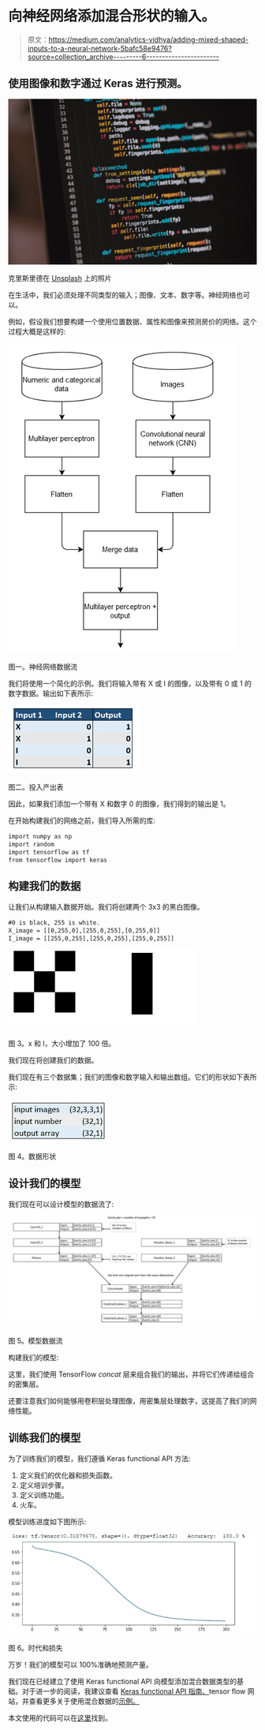 # 向神经网络添加混合形状的输入。

> 原文：<https://medium.com/analytics-vidhya/adding-mixed-shaped-inputs-to-a-neural-network-5bafc58e9476?source=collection_archive---------6----------------------->

## 使用图像和数字通过 Keras 进行预测。

![](img/8e55865c14b2a0415cb4cc1c0bdc36a5.png)

克里斯里德在 [Unsplash](https://unsplash.com?utm_source=medium&utm_medium=referral) 上的照片

在生活中，我们必须处理不同类型的输入；图像、文本、数字等。神经网络也可以。

例如，假设我们想要构建一个使用位置数据、属性和图像来预测房价的网络。这个过程大概是这样的:

![](img/4ce1401f1876c850b93c84919e3e1d21.png)

图一。神经网络数据流

我们将使用一个简化的示例。我们将输入带有 X 或 I 的图像，以及带有 0 或 1 的数字数据。输出如下表所示:

![](img/bc6b90523a570b997566de3dfee3e790.png)

图二。投入产出表

因此，如果我们添加一个带有 X 和数字 0 的图像，我们得到的输出是 1。

在开始构建我们的网络之前，我们导入所需的库:

```
import numpy as np
import random
import tensorflow as tf
from tensorflow import keras
```

## 构建我们的数据

让我们从构建输入数据开始。我们将创建两个 3x3 的黑白图像。

```
#0 is black, 255 is white.
X_image = [[0,255,0],[255,0,255],[0,255,0]]
I_image = [[255,0,255],[255,0,255],[255,0,255]]
```

![](img/d4c104aae9ba7eaf39c5ef6dfdc80233.png)

图 3。x 和 I，大小增加了 100 倍。

我们现在将创建我们的数据。

我们现在有三个数据集；我们的图像和数字输入和输出数组。它们的形状如下表所示:

![](img/d7d8ccbc83d067f4bcbe6558bd8e8b6b.png)

图 4。数据形状

## 设计我们的模型

我们现在可以设计模型的数据流了:

![](img/5123585b977754100b719b2c9cdbddf5.png)

图 5。模型数据流

构建我们的模型:

这里，我们使用 TensorFlow *concat* 层来组合我们的输出，并将它们传递给组合的密集层。

还要注意我们如何能够用卷积层处理图像，用密集层处理数字，这提高了我们的网络性能。

## 训练我们的模型

为了训练我们的模型，我们遵循 Keras functional API 方法:

1.  定义我们的优化器和损失函数。
2.  定义培训步骤。
3.  定义训练功能。
4.  火车。

模型训练进度如下图所示:

![](img/40b9f1867ed0148c47ee67cff17cce19.png)

图 6。时代和损失

万岁！我们的模型可以 100%准确地预测产量。

我们现在已经建立了使用 Keras functional API 向模型添加混合数据类型的基础。对于进一步的阅读，我建议查看 [Keras functional API 指南、](https://keras.io/guides/functional_api/)tensor flow 网站，并查看更多关于使用混合数据的[示例。](https://www.pyimagesearch.com/2019/02/04/keras-multiple-inputs-and-mixed-data/)

本文使用的代码可以在[这里](https://github.com/g-vega-cl/Articles/blob/master/Adding_mixed_shaped_inputs_to_a_neural_network/2020_07_20_MixedInputsCode.ipynb)找到。